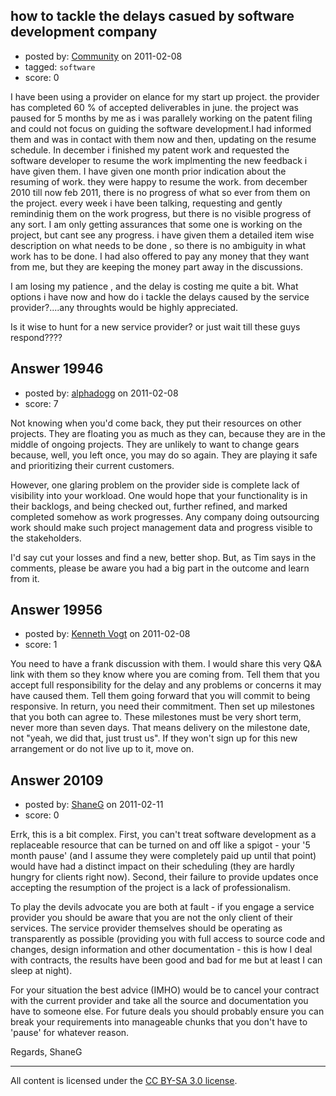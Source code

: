 ## how to tackle the delays casued by software development company

- posted by: [Community](https://stackexchange.com/users/-1/-1-community) on 2011-02-08
- tagged: `software`
- score: 0

I have been using a provider on elance for my start up project. the provider has completed 60 % of accepted deliverables in june. the project was paused for 5 months by me as i was parallely working on the patent filing and could not focus on guiding the software development.I had informed them and was in contact with them now and then, updating on the resume schedule. In december i finished my patent work and requested the software developer to resume the work implmenting the new feedback i have given them. I have given one month prior indication about the resuming of work. they were happy to resume the work. from december 2010 till now feb 2011, there is no progress of what so ever from them on the project. every week i have been talking, requesting and gently remindinig them on the work progress, but there is no visible progress of any sort. I am only getting assurances that some one is working on the project, but cant see any progress. i have given them a detailed item wise description on what needs to be done , so there is no ambiguity in what work has to be done. I had also offered to pay any money that they want from me, but they are keeping the money part away in the discussions.

I am losing my patience , and the delay is costing me quite a bit. What options i have now and how do i tackle the delays caused by the service provider?....any throughts would be highly appreciated.

Is it wise to hunt for a new service provider? or just wait till these guys respond????


## Answer 19946

- posted by: [alphadogg](https://stackexchange.com/users/-1/3197-alphadogg) on 2011-02-08
- score: 7

Not knowing when you'd come back, they put their resources on other projects. They are floating you as much as they can, because they are in the middle of ongoing projects. They are unlikely to want to change gears because, well, you left once, you may do so again. They are playing it safe and prioritizing their current customers.

However, one glaring problem on the provider side is complete lack of visibility into your workload. One would hope that your functionality is in their backlogs, and being checked out, further refined, and marked completed somehow as work progresses. Any company doing outsourcing work should make such project management data and progress visible to the stakeholders.

I'd say cut your losses and find a new, better shop. But, as Tim says in the comments, please be aware you had a big part in the outcome and learn from it.


## Answer 19956

- posted by: [Kenneth Vogt](https://stackexchange.com/users/-1/6736-kenneth-vogt) on 2011-02-08
- score: 1

You need to have a frank discussion with them. I would share this very Q&A link with them so they know where you are coming from. Tell them that you accept full responsibility for the delay and any problems or concerns it may have caused them. Tell them going forward that you will commit to being responsive. In return, you need their commitment. Then set up milestones that you both can agree to. These milestones must be very short term, never more than seven days. That means delivery on the milestone date, not "yeah, we did that, just trust us". If they won't sign up for this new arrangement or do not live up to it, move on.


## Answer 20109

- posted by: [ShaneG](https://stackexchange.com/users/-1/3074-shaneg) on 2011-02-11
- score: 0

Errk, this is a bit complex. First, you can't treat software development as a replaceable resource that can be turned on and off like a spigot - your '5 month pause' (and I assume they were completely paid up until that point) would have had a distinct impact on their scheduling (they are hardly hungry for clients right now). Second, their failure to provide updates once accepting the resumption of the project is a lack of professionalism.

To play the devils advocate you are both at fault - if you engage a service provider you should be aware that you are not the only client of their services. The service provider themselves should be operating as transparently as possible (providing you with full access to source code and changes, design information and other documentation - this is how I deal with contracts, the results have been good and bad for me but at least I can sleep at night).

For your situation the best advice (IMHO) would be to cancel your contract with the current provider and take all the source and documentation you have to someone else. For future deals you should probably ensure you can break your requirements into manageable chunks that you don't have to 'pause' for whatever reason.

Regards,
ShaneG



---

All content is licensed under the [CC BY-SA 3.0 license](https://creativecommons.org/licenses/by-sa/3.0/).

